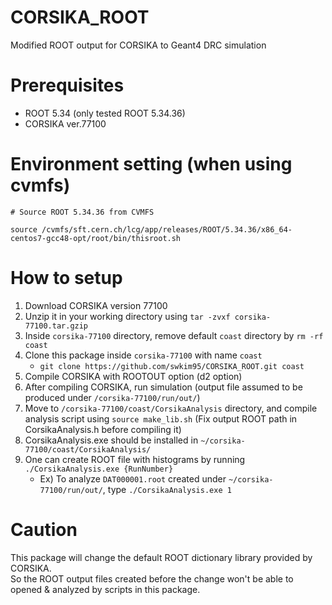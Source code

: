 # CORSIKA_ROOT
Modified ROOT output for CORSIKA to Geant4 DRC simulation

# Prerequisites
- ROOT 5.34 (only tested ROOT 5.34.36)
- CORSIKA ver.77100

# Environment setting (when using cvmfs)
```
# Source ROOT 5.34.36 from CVMFS

source /cvmfs/sft.cern.ch/lcg/app/releases/ROOT/5.34.36/x86_64-centos7-gcc48-opt/root/bin/thisroot.sh 
```

# How to setup

1. Download CORSIKA version 77100
2. Unzip it in your working directory using `tar -zvxf corsika-77100.tar.gzip`
3. Inside `corsika-77100` directory, remove default `coast` directory by `rm -rf coast`
4. Clone this package inside `corsika-77100` with name `coast` 
    - `git clone https://github.com/swkim95/CORSIKA_ROOT.git coast`
5. Compile CORSIKA with ROOTOUT option (d2 option)
6. After compiling CORSIKA, run simulation (output file assumed to be produced under `/corsika-77100/run/out/`)
7. Move to `/corsika-77100/coast/CorsikaAnalysis` directory, and compile analysis script using `source make_lib.sh` (Fix output ROOT path in CorsikaAnalysis.h before compiling it)
8. CorsikaAnalysis.exe should be installed in `~/corsika-77100/coast/CorsikaAnalysis/`
9. One can create ROOT file with histograms by running `./CorsikaAnalysis.exe {RunNumber}`
    - Ex) To analyze `DAT000001.root` created under `~/corsika-77100/run/out/`, type `./CorsikaAnalysis.exe 1`

# Caution

This package will change the default ROOT dictionary library provided by CORSIKA.\
So the ROOT output files created before the change won't be able to opened & analyzed by scripts in this package.
